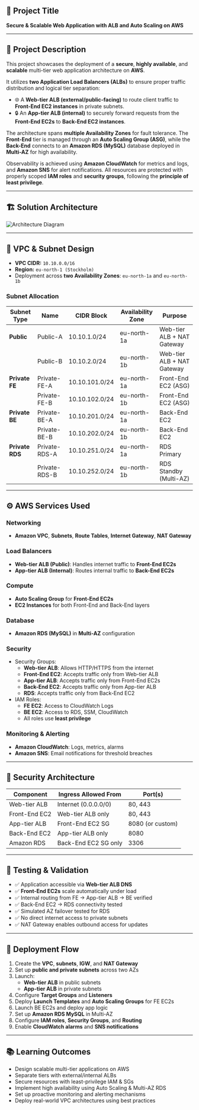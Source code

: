## 📌 Project Title
**Secure & Scalable Web Application with ALB and Auto Scaling on AWS**

---

## 🧠 Project Description  

This project showcases the deployment of a **secure**, **highly available**, and **scalable** multi-tier web application architecture on **AWS**.

It utilizes **two Application Load Balancers (ALBs)** to ensure proper traffic distribution and logical tier separation:

- 🌐 A **Web-tier ALB (external/public-facing)** to route client traffic to **Front-End EC2 instances** in private subnets.
- 🔒 An **App-tier ALB (internal)** to securely forward requests from the **Front-End EC2s** to **Back-End EC2 instances**.

The architecture spans **multiple Availability Zones** for fault tolerance. The **Front-End** tier is managed through an **Auto Scaling Group (ASG)**, while the **Back-End** connects to an **Amazon RDS (MySQL)** database deployed in **Multi-AZ** for high availability.

Observability is achieved using **Amazon CloudWatch** for metrics and logs, and **Amazon SNS** for alert notifications. All resources are protected with properly scoped **IAM roles** and **security groups**, following the **principle of least privilege**.

---

## 🏗️ Solution Architecture

![Architecture Diagram](https://github.com/user-attachments/assets/ee546355-9834-4b67-84ad-8147cfb32ead)

---

## 🧱 VPC & Subnet Design

- **VPC CIDR:** `10.10.0.0/16`
- **Region:** `eu-north-1 (Stockholm)`
- Deployment across **two Availability Zones**: `eu-north-1a` and `eu-north-1b`

### Subnet Allocation

| Subnet Type     | Name              | CIDR Block        | Availability Zone | Purpose                            |
|-----------------|-------------------|-------------------|-------------------|------------------------------------|
| **Public**      | Public-A          | 10.10.1.0/24      | eu-north-1a       | Web-tier ALB + NAT Gateway         |
|                 | Public-B          | 10.10.2.0/24      | eu-north-1b       | Web-tier ALB + NAT Gateway         |
| **Private FE**  | Private-FE-A      | 10.10.101.0/24    | eu-north-1a       | Front-End EC2 (ASG)                |
|                 | Private-FE-B      | 10.10.102.0/24    | eu-north-1b       | Front-End EC2 (ASG)                |
| **Private BE**  | Private-BE-A      | 10.10.201.0/24    | eu-north-1a       | Back-End EC2                       |
|                 | Private-BE-B      | 10.10.202.0/24    | eu-north-1b       | Back-End EC2                       |
| **Private RDS** | Private-RDS-A     | 10.10.251.0/24    | eu-north-1a       | RDS Primary                        |
|                 | Private-RDS-B     | 10.10.252.0/24    | eu-north-1b       | RDS Standby (Multi-AZ)            |

---

## ⚙️ AWS Services Used

### Networking
- **Amazon VPC**, **Subnets**, **Route Tables**, **Internet Gateway**, **NAT Gateway**

### Load Balancers
- **Web-tier ALB (Public)**: Handles internet traffic to **Front-End EC2s**
- **App-tier ALB (Internal)**: Routes internal traffic to **Back-End EC2s**

### Compute
- **Auto Scaling Group** for **Front-End EC2s**
- **EC2 Instances** for both Front-End and Back-End layers

### Database
- **Amazon RDS (MySQL)** in **Multi-AZ** configuration

### Security
- Security Groups:
  - **Web-tier ALB**: Allows HTTP/HTTPS from the internet
  - **Front-End EC2**: Accepts traffic only from Web-tier ALB
  - **App-tier ALB**: Accepts traffic only from Front-End EC2s
  - **Back-End EC2**: Accepts traffic only from App-tier ALB
  - **RDS**: Accepts traffic only from Back-End EC2
- IAM Roles:
  - **FE EC2**: Access to CloudWatch Logs
  - **BE EC2**: Access to RDS, SSM, CloudWatch
  - All roles use **least privilege**

### Monitoring & Alerting
- **Amazon CloudWatch**: Logs, metrics, alarms
- **Amazon SNS**: Email notifications for threshold breaches

---

## 🔐 Security Architecture

| Component         | Ingress Allowed From     | Port(s)         |
|------------------|--------------------------|-----------------|
| Web-tier ALB     | Internet (0.0.0.0/0)     | 80, 443         |
| Front-End EC2    | Web-tier ALB only        | 80, 443         |
| App-tier ALB     | Front-End EC2 SG         | 8080 (or custom)|
| Back-End EC2     | App-tier ALB only        | 8080            |
| Amazon RDS       | Back-End EC2 SG only     | 3306            |

---

## 🧪 Testing & Validation

- ✅ Application accessible via **Web-tier ALB DNS**
- ✅ **Front-End EC2s** scale automatically under load
- ✅ Internal routing from FE → App-tier ALB → BE verified
- ✅ Back-End EC2 → RDS connectivity tested
- ✅ Simulated AZ failover tested for RDS
- ✅ No direct internet access to private subnets
- ✅ NAT Gateway enables outbound access for updates

---

## 🚀 Deployment Flow

1. Create the **VPC**, **subnets**, **IGW**, and **NAT Gateway**
2. Set up **public and private subnets** across two AZs
3. Launch:
   - **Web-tier ALB** in public subnets
   - **App-tier ALB** in private subnets
4. Configure **Target Groups** and **Listeners**
5. Deploy **Launch Templates** and **Auto Scaling Groups** for FE EC2s
6. Launch BE EC2s and deploy app logic
7. Set up **Amazon RDS MySQL** in Multi-AZ
8. Configure **IAM roles**, **Security Groups**, and **Routing**
9. Enable **CloudWatch alarms** and **SNS notifications**

---

## 📚 Learning Outcomes

- Design scalable multi-tier applications on AWS
- Separate tiers with external/internal ALBs
- Secure resources with least-privilege IAM & SGs
- Implement high availability using Auto Scaling & Multi-AZ RDS
- Set up proactive monitoring and alerting mechanisms
- Deploy real-world VPC architectures using best practices


